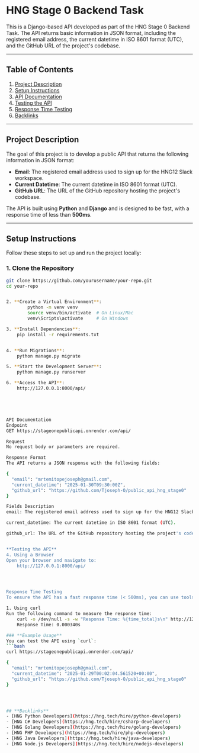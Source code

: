 

# HNG Stage 0 Backend Task

This is a Django-based API developed as part of the HNG Stage 0 Backend Task. The API returns basic information in JSON format, including the registered email address, the current datetime in ISO 8601 format (UTC), and the GitHub URL of the project's codebase.

---

## **Table of Contents**
1. [Project Description](#project-description)
2. [Setup Instructions](#setup-instructions)
3. [API Documentation](#api-documentation)
4. [Testing the API](#testing-the-api)
5. [Response Time Testing](#response-time-testing)
6. [Backlinks](#backlinks)


---

## **Project Description**

The goal of this project is to develop a public API that returns the following information in JSON format:
- **Email**: The registered email address used to sign up for the HNG12 Slack workspace.
- **Current Datetime**: The current datetime in ISO 8601 format (UTC).
- **GitHub URL**: The URL of the GitHub repository hosting the project's codebase.

The API is built using **Python** and **Django** and is designed to be fast, with a response time of less than **500ms**.

---

## **Setup Instructions**

Follow these steps to set up and run the project locally:

### **1. Clone the Repository**
```bash
git clone https://github.com/yourusername/your-repo.git
cd your-repo


2. **Create a Virtual Environment**:
        python -m venv venv
        source venv/bin/activate  # On Linux/Mac
        venv\Scripts\activate     # On Windows

3. **Install Dependencies**:
    pip install -r requirements.txt


4. **Run Migrations**:
    python manage.py migrate

5. **Start the Development Server**:
    python manage.py runserver

6. **Access the API**:
    http://127.0.0.1:8000/api/





API Documentation
Endpoint
GET https://stageonepublicapi.onrender.com/api/

Request
No request body or parameters are required.

Response Format
The API returns a JSON response with the following fields:

{
  "email": "mrtemitopejoseph@gmail.com",
  "current_datetime": "2025-01-30T09:30:00Z",
  "github_url": "https://github.com/Tjoseph-O/public_api_hng_stage0"
}

Fields Description
email: The registered email address used to sign up for the HNG12 Slack workspace.

current_datetime: The current datetime in ISO 8601 format (UTC).

github_url: The URL of the GitHub repository hosting the project's codebase.


**Testing the API**
4. Using a Browser
Open your browser and navigate to:
    http://127.0.0.1:8000/api/




Response Time Testing
To ensure the API has a fast response time (< 500ms), you can use tools like curl, Postman, or Python's requests library.

1. Using curl
Run the following command to measure the response time:
    curl -o /dev/null -s -w "Response Time: %{time_total}s\n" http://127.0.0.1:8000/api/
    Response Time: 0.000340s

### **Example Usage**
You can test the API using `curl`:
```bash
curl https://stageonepublicapi.onrender.com/api/

{
  "email": "mrtemitopejoseph@gmail.com",
  "current_datetime": "2025-01-29T00:02:04.561520+00:00",
  "github_url": "https://github.com/Tjoseph-O/public_api_hng_stage0"
}




## **Backlinks**
- [HNG Python Developers](https://hng.tech/hire/python-developers)
- [HNG C# Developers](https://hng.tech/hire/csharp-developers)
- [HNG Golang Developers](https://hng.tech/hire/golang-developers)
- [HNG PHP Developers](https://hng.tech/hire/php-developers)
- [HNG Java Developers](https://hng.tech/hire/java-developers)
- [HNG Node.js Developers](https://hng.tech/hire/nodejs-developers)